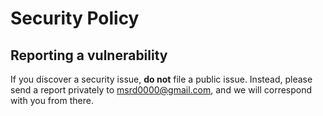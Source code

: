 # Security Policy

## Reporting a vulnerability

If you discover a security issue, **do not** file a public issue. Instead, please send a report privately to msrd0000@gmail.com, and we will correspond with you from there.
